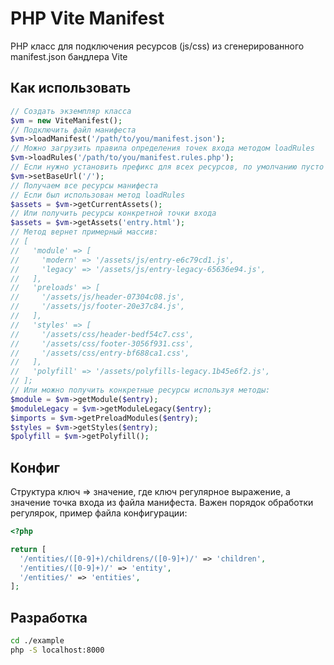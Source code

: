 # PHP Vite Manifest
PHP класс для подключения ресурсов (js/css) из сгенерированного manifest.json бандлера Vite

## Как использовать
```php
// Создать экземпляр класса
$vm = new ViteManifest();
// Подключить файл манифеста
$vm->loadManifest('/path/to/you/manifest.json');
// Можно загрузить правила определения точек входа методом loadRules
$vm->loadRules('/path/to/you/manifest.rules.php');
// Если нужно установить префикс для всех ресурсов, по умолчанию пусто
$vm->setBaseUrl('/');
// Получаем все ресурсы манифеста
// Если был использован метод loadRules
$assets = $vm->getCurrentAssets();
// Или получить ресурсы конкретной точки входа
$assets = $vm->getAssets('entry.html');
// Метод вернет примерный массив:
// [
//   'module' => [
//     'modern' => '/assets/js/entry-e6c79cd1.js',
//     'legacy' => '/assets/js/entry-legacy-65636e94.js',
//   ],
//   'preloads' => [
//     '/assets/js/header-07304c08.js',
//     '/assets/js/footer-20e37c84.js',
//   ],
//   'styles' => [
//     '/assets/css/header-bedf54c7.css',
//     '/assets/css/footer-3056f931.css',
//     '/assets/css/entry-bf688ca1.css',
//   ],
//   'polyfill' => '/assets/polyfills-legacy.1b45e6f2.js',
// ];
// Или можно получить конкретные ресурсы используя методы:
$module = $vm->getModule($entry);
$moduleLegacy = $vm->getModuleLegacy($entry);
$imports = $vm->getPreloadModules($entry);
$styles = $vm->getStyles($entry);
$polyfill = $vm->getPolyfill();
```

## Конфиг
Структура ключ => значение, где ключ регулярное выражение, а значение точка входа из файла манифеста. Важен порядок обработки регулярок, пример файла конфигурации:
```php
<?php

return [
  '/entities/([0-9]+)/childrens/([0-9]+)/' => 'children',
  '/entities/([0-9]+)/' => 'entity',
  '/entities/' => 'entities',
];
```

## Разработка
```sh
cd ./example
php -S localhost:8000
```